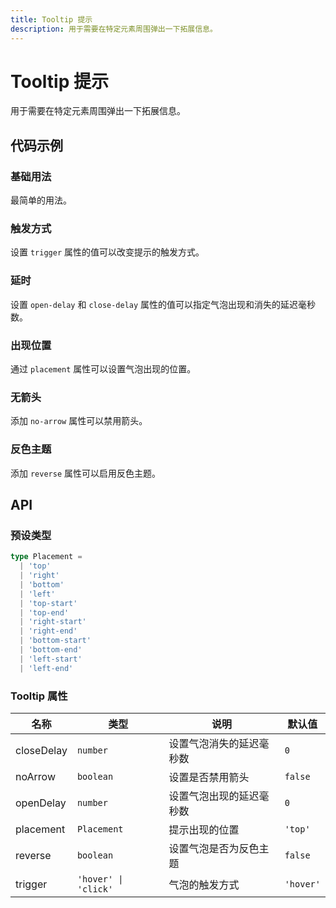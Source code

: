 ```yaml
---
title: Tooltip 提示
description: 用于需要在特定元素周围弹出一下拓展信息。
---
```


# Tooltip 提示

用于需要在特定元素周围弹出一下拓展信息。

## 代码示例

### 基础用法

最简单的用法。

<preview path="../demo/Tooltip/Basic-Tooltip.vue" title="基础用法" description="最简单的用法。"></preview>

### 触发方式

设置 `trigger` 属性的值可以改变提示的触发方式。

<preview path="../demo/Tooltip/Tooltip-Trigger.vue" title="触发方式" description="设置 `trigger` 属性的值可以改变提示的触发方式。"></preview>

### 延时

设置 `open-delay` 和 `close-delay` 属性的值可以指定气泡出现和消失的延迟毫秒数。

<preview path="../demo/Tooltip/Tooltip-Delay.vue" title="延时" description="设置 `open-delay` 和 `close-delay` 属性的值可以指定气泡出现和消失的延迟毫秒数。"></preview>

### 出现位置

通过 `placement` 属性可以设置气泡出现的位置。

<preview path="../demo/Tooltip/Tooltip-Placement.vue" title="出现位置" description="通过 `placement` 属性可以设置气泡出现的位置。"></preview>

### 无箭头

添加 `no-arrow` 属性可以禁用箭头。

<preview path="../demo/Tooltip/Tooltip-No-Arrow.vue" title="无箭头" description="添加 `no-arrow` 属性可以禁用箭头。"></preview>

### 反色主题

添加 `reverse` 属性可以启用反色主题。

<preview path="../demo/Tooltip/Tooltip-Reverse.vue" title="反色主题" description="添加 `reverse` 属性可以启用反色主题。"></preview>

## API

### 预设类型

```ts
type Placement =
  | 'top'
  | 'right'
  | 'bottom'
  | 'left'
  | 'top-start'
  | 'top-end'
  | 'right-start'
  | 'right-end'
  | 'bottom-start'
  | 'bottom-end'
  | 'left-start'
  | 'left-end'
```

### Tooltip 属性

| 名称       | 类型                 | 说明                     | 默认值    |
| ---------- | -------------------- | ------------------------ | --------- |
| closeDelay | `number`             | 设置气泡消失的延迟毫秒数 | `0`       |
| noArrow    | `boolean`            | 设置是否禁用箭头         | `false`   |
| openDelay  | `number`             | 设置气泡出现的延迟毫秒数 | `0`       |
| placement  | `Placement`          | 提示出现的位置           | `'top'`   |
| reverse    | `boolean`            | 设置气泡是否为反色主题   | `false`   |
| trigger    | `'hover' \| 'click'` | 气泡的触发方式           | `'hover'` |
